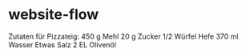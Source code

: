 # website-flow

Zutaten für Pizzateig:
450 g Mehl
20 g Zucker
1/2 Würfel Hefe
370 ml Wasser
Etwas Salz
2 EL Olivenöl

